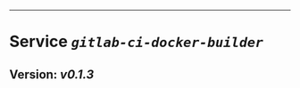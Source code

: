 ------------------------------------------------------------------------

Service *`gitlab-ci-docker-builder`*
====================================

Version: *v0.1.3*
-----------------
